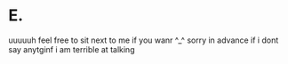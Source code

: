 # E.
uuuuuh feel free to sit next to me if you wanr ^_^
sorry in advance if i dont say anytginf i am terrible at talking
